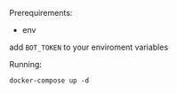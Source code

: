 


Prerequirements:

- env

add `BOT_TOKEN` to your enviroment variables


Running:

```
docker-compose up -d
```